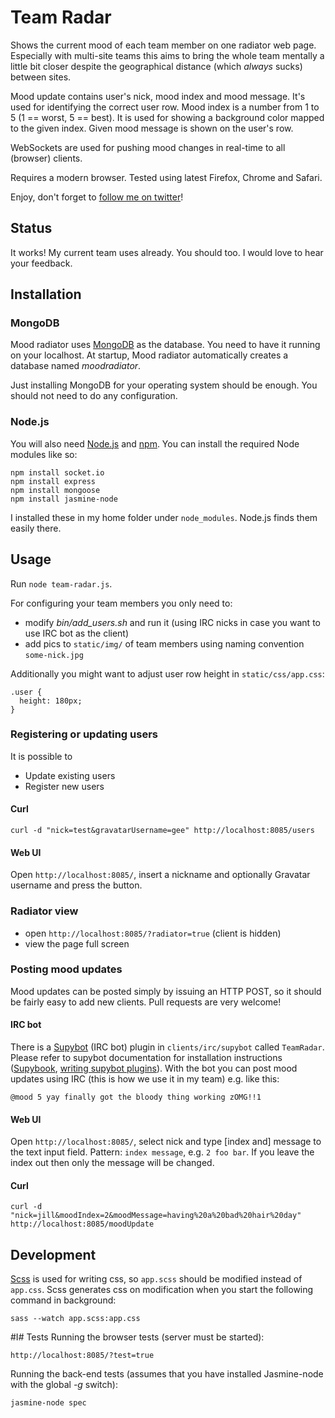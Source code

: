 Team Radar
=

Shows the current
mood of each team member on one radiator web page. Especially with multi-site
teams this aims to bring the whole team mentally a little bit closer
despite the geographical distance (which _always_ sucks) between sites.

Mood update contains user's nick, mood index and mood message. It's used for
identifying the correct user row. Mood index is a number from 1 to 5 (1 ==
worst, 5 == best). It is used for showing a background color mapped to the
given index. Given mood message is shown on the user's row.

WebSockets are used for pushing mood changes in real-time to all (browser)
clients.

Requires a modern browser. Tested using latest Firefox, Chrome and Safari.

Enjoy, don't forget to [follow me on twitter](http://twitter.com/mileskin)!

Status
-

It works! My current team uses already. You should too. I
would love to hear your feedback.

Installation
-

### MongoDB

Mood radiator uses [MongoDB](http://www.mongodb.org/) as the database. You need
to have it running on your localhost. At startup, Mood radiator automatically
creates a database named *moodradiator*.

Just installing MongoDB for your operating system should be enough. You should
not need to do any configuration.

### Node.js

You will also need [Node.js](http://nodejs.org/) and [npm](http://npmjs.org/).
You can install the required Node modules like so:

    npm install socket.io
    npm install express
    npm install mongoose
    npm install jasmine-node

I installed these in my home folder under `node_modules`. Node.js finds
them easily there.

Usage
-

Run `node team-radar.js`.

For configuring your team members you only need to:

* modify *bin/add_users.sh* and run it (using IRC nicks in case you want to use IRC bot as the client)
* add pics to `static/img/` of team members using naming convention `some-nick.jpg`

Additionally you might want to adjust user row height in `static/css/app.css`:

    .user {
      height: 180px;
    }

### Registering or updating users

It is possible to
* Update existing users
* Register new users

#### Curl

`curl -d "nick=test&gravatarUsername=gee" http://localhost:8085/users`

#### Web UI

Open `http://localhost:8085/`, insert a nickname and optionally Gravatar
username and press the button.

### Radiator view

* open `http://localhost:8085/?radiator=true` (client is hidden)
* view the page full screen

### Posting mood updates

Mood updates can be posted simply by issuing an HTTP POST, so it should be
fairly easy to add new clients. Pull requests are very welcome!

#### IRC bot

There is a [Supybot](http://sourceforge.net/projects/supybot/) (IRC bot) plugin
in `clients/irc/supybot` called `TeamRadar`. Please refer to supybot
documentation for installation instructions
([Supybook](http://supybook.fealdia.org/devel/), [writing supybot
plugins](http://web.archive.org/web/20080103010543/http://supybot.com/documentation/help/tutorial/plugin-author-tutorial/tutorial-all-pages)).
With the bot you can post mood updates using IRC (this is how we use it in my
team) e.g. like this:

    @mood 5 yay finally got the bloody thing working zOMG!!1

#### Web UI

Open `http://localhost:8085/`, select nick and type [index and] message to the
text input field. Pattern: `index message`, e.g. `2 foo bar`. If you leave the
index out then only the message will be changed.

#### Curl

    curl -d "nick=jill&moodIndex=2&moodMessage=having%20a%20bad%20hair%20day" http://localhost:8085/moodUpdate

Development
-

[Scss](http://sass-lang.com/) is used for writing css, so `app.scss`
should be modified instead of `app.css`. Scss generates css on
modification when you start the following command in background:

    sass --watch app.scss:app.css

#I# Tests
Running the browser tests (server must be started):

    http://localhost:8085/?test=true

Running the back-end tests (assumes that you have installed Jasmine-node with
the global *-g* switch):

    jasmine-node spec
